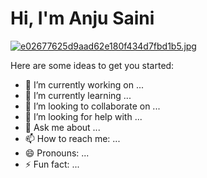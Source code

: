 # Hi, I'm Anju Saini 

[![e02677625d9aad62e180f434d7fbd1b5.jpg](https://i.postimg.cc/hPZ9LjSL/e02677625d9aad62e180f434d7fbd1b5.jpg)](https://postimg.cc/hfxzgKQv)




Here are some ideas to get you started:

- 🔭 I’m currently working on ...
- 🌱 I’m currently learning ...
- 👯 I’m looking to collaborate on ...
- 🤔 I’m looking for help with ...
- 💬 Ask me about ...
- 📫 How to reach me: ...
- 😄 Pronouns: ...
- ⚡ Fun fact: ...

